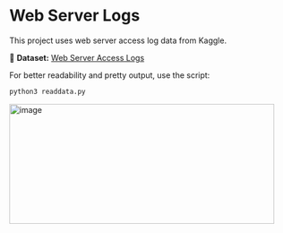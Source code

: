 # Web Server Logs

This project uses web server access log data from Kaggle.  

📂 **Dataset:** [Web Server Access Logs](https://www.kaggle.com/datasets/eliasdabbas/web-server-access-logs?resource=download)  

For better readability and pretty output, use the script:  
```bash
python3 readdata.py
```

<img width="473" height="214" alt="image" src="https://github.com/user-attachments/assets/4b55e71e-4016-4e92-807f-557a9fcb18be" />
